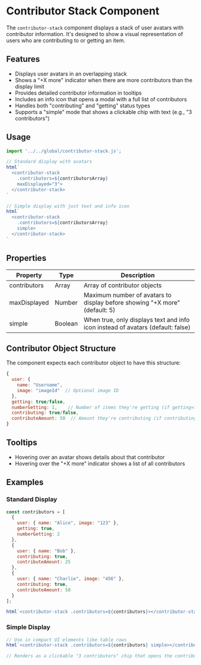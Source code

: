 # Contributor Stack Component

The `contributor-stack` component displays a stack of user avatars with contributor information. It's designed to show a visual representation of users who are contributing to or getting an item.

## Features

- Displays user avatars in an overlapping stack
- Shows a "+X more" indicator when there are more contributors than the display limit
- Provides detailed contributor information in tooltips
- Includes an info icon that opens a modal with a full list of contributors
- Handles both "contributing" and "getting" status types
- Supports a "simple" mode that shows a clickable chip with text (e.g., "3 contributors")

## Usage

```javascript
import '../../global/contributor-stack.js';

// Standard display with avatars
html`
  <contributor-stack 
    .contributors=${contributorsArray} 
    maxDisplayed="3">
  </contributor-stack>
`

// Simple display with just text and info icon
html`
  <contributor-stack 
    .contributors=${contributorsArray} 
    simple>
  </contributor-stack>
`
```

## Properties

| Property | Type | Description |
|----------|------|-------------|
| contributors | Array | Array of contributor objects |
| maxDisplayed | Number | Maximum number of avatars to display before showing "+X more" (default: 5) |
| simple | Boolean | When true, only displays text and info icon instead of avatars (default: false) |

## Contributor Object Structure

The component expects each contributor object to have this structure:

```javascript
{
  user: {
    name: "Username",
    image: "imageId"  // Optional image ID
  },
  getting: true/false,
  numberGetting: 1,    // Number of items they're getting (if getting=true)
  contributing: true/false,
  contributeAmount: 50  // Amount they're contributing (if contributing=true)
}
```

## Tooltips

- Hovering over an avatar shows details about that contributor
- Hovering over the "+X more" indicator shows a list of all contributors

## Examples

### Standard Display
```javascript
const contributors = [
  {
    user: { name: "Alice", image: "123" },
    getting: true,
    numberGetting: 2
  },
  {
    user: { name: "Bob" },
    contributing: true,
    contributeAmount: 25
  },
  {
    user: { name: "Charlie", image: "456" },
    contributing: true,
    contributeAmount: 50
  }
];

html`<contributor-stack .contributors=${contributors}></contributor-stack>`
```

### Simple Display
```javascript
// Use in compact UI elements like table rows
html`<contributor-stack .contributors=${contributors} simple></contributor-stack>`

// Renders as a clickable "3 contributors" chip that opens the contributors modal when clicked
```